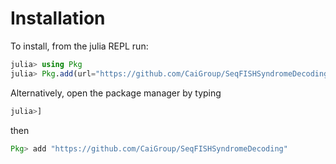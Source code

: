 # Installation

To install, from the julia REPL run:

```julia
julia> using Pkg
julia> Pkg.add(url="https://github.com/CaiGroup/SeqFISHSyndromeDecoding")
```

Alternatively, open the package manager by typing
```julia
julia>] 
```
then
```julia
Pkg> add "https://github.com/CaiGroup/SeqFISHSyndromeDecoding"
```